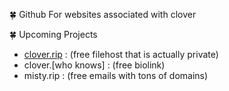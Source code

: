 🍀 Github For websites associated with clover

🍀 Upcoming Projects
- [clover.rip](https://clover.rip) : (free filehost that is actually private) 
- clover.[who knows] : (free biolink)
- misty.rip : (free emails with tons of domains) 
